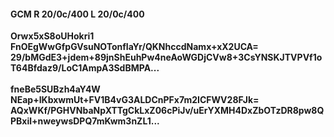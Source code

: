 #### GCM R 20/0c/400 L 20/0c/400
**Orwx5xS8oUHokri1**<br/>**FnOEgWwGfpGVsuNOTonfIaYr/QKNhccdNamx+xX2UCA=**<br/>**29/bMGdE3+jdem+89jnShEuhPw4neAoWGDjCVw8+3CsYNSKJTVPVf1oT64Bfdaz9/LoC1AmpA3SdBMPA...**<br/><br/>
**fneBe5SUBzh4aY4W**<br/>**NEap+IKbxwmUt+FV1B4vG3ALDCnPFx7m2ICFWV28FJk=**<br/>**AQxWKf/PGHVNbaNpXTTgCkLxZ06cPiJv/uErYXMH4DxZbOTzDR8pw8QPBxil+nweywsDPQ7mKwm3nZL1...**